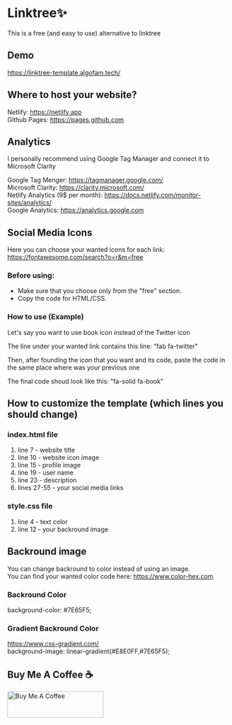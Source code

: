 # Linktree:sparkles:
This is a free (and easy to use) alternative to linktree 

## Demo
https://linktree-template.algofam.tech/

## Where to host your website?
Netlify: https://netlify.app  
Github Pages: https://pages.github.com  

## Analytics 
I personally recommend using Google Tag Manager and connect it to Microsoft Clarity  

Google Tag Menger: https://tagmanager.google.com/  
Microsoft Clarity: https://clarity.microsoft.com/  
Netlify Analytics (9$ per month): https://docs.netlify.com/monitor-sites/analytics/  
Google Analytics: https://analytics.google.com  

## Social Media Icons
Here you can choose your wanted icons for each link:  
https://fontawesome.com/search?o=r&m=free  

### Before using:
* Make sure that you choose only from the "free" section.  
* Copy the code for HTML/CSS.  

### How to use (Example)
Let's say you want to use book icon instead of the Twitter icon  

The line under your wanted link contains this line: "fab fa-twitter"  

Then, after founding the icon that you want and its code, 
paste the code in the same place where was your previous one  

The final code shoud look like this: "fa-solid fa-book"  

## How to customize the template (which lines you should change)

### index.html file
1. line 7 - website title  
2. line 10 - website icon image  
3. line 15 - profile image  
4. line 19 - user name  
5. line 23 - description  
6. lines 27-55 - your social media links  

### style.css file
1. line 4 - text color  
2. line 12 - your backround image  

## Backround image 
You can change backround to color instead of using an image.  
You can find your wanted color code here: https://www.color-hex.com  

### Backround Color
background-color: #7E65F5;  

### Gradient Backround Color
https://www.css-gradient.com/  
background-image: linear-gradient(#E8E0FF,#7E65F5);  

## Buy Me A Coffee :coffee:
<div class = "coffee">
 <a class = "link" href="https://www.buymeacoffee.com/alisa.algo" target="_blank">
  <img src="https://cdn.buymeacoffee.com/buttons/v2/default-yellow.png" alt="Buy Me A Coffee" 
       style="height: 60px !important;width: 217px !important;">
 </a>
 
